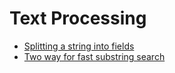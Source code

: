 # Text Processing

- [Splitting a string into fields](string-splitting.md)
- [Two way for fast substring search](twoway.md)
